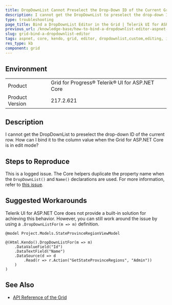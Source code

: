 ```yaml
---
title: DropDownList Cannot Preselect the Drop-Down ID of the Current Grid Row
description: I cannot get the DropDownList to preselect the drop-down ID of the current Grid row and cannot bind it to the column value of the Telerik UI Grid HtmlHelper for ASP.NET Core.
type: troubleshooting
page_title: Bind a DropDownList Editor in the Grid | Telerik UI for ASP.NET Core Grid
previous_url: /knowledge-base/how-to-bind-a-dropdownlist-editor-aspnet-core-grid
slug: grid-bind-a-dropdownlist-editor
tags: aspnet, core, kendo, grid, editor, dropdownlist,custom,editing, inline, incell, howto, bind, model
res_type: kb
component: grid
---
```


## Environment

<table>
 <tr>
  <td>Product</td>
  <td>Grid for Progress® Telerik® UI for ASP.NET Core</td>
 </tr>
 <tr>
  <td>Product Version</td>
  <td>217.2.621</td>
 </tr>
</table>

## Description 

I cannot get the DropDownList to preselect the drop-down ID of the current row. How can I bind it to the column value when the Grid for ASP.NET Core is in edit mode?

## Steps to Reproduce

This is a logged issue. The Core helpers duplicate the property name when the `DropDownList()` and `Name()` declarations are used. For more information, refer to [this issue](https://github.com/telerik/kendo-ui-core/issues/3447).

## Suggested Workarounds

Telerik UI for ASP.NET Core does not provide a built-in solution for achieving this behavior. However, you can still work around the issue by using a `.DropDownListFor(m => m)` definition.

```
@model Project.Models.StateProvinceRegionViewModel

@(Html.Kendo().DropDownListFor(m => m)
    .DataValueField("Id")
    .DataTextField("Name")
    .DataSource(d => d
        .Read(r => r.Action("GetStateProvinceRegions", "Admin"))
    )
)
```

## See Also

* [API Reference of the Grid](https://docs.telerik.com/kendo-ui/api/javascript/ui/grid)
